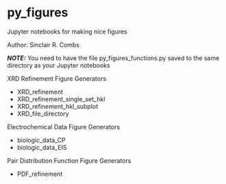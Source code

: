 # py_figures
Jupyter notebooks for making nice figures

Author: Sinclair R. Combs

***NOTE:*** You need to have the file py_figures_functions.py saved to the same directory as your Jupyter notebooks

XRD Refinement Figure Generators
  - XRD_refinement
  - XRD_refinement_single_set_hkl
  - XRD_refinement_hkl_subplot
  - XRD_file_directory

Electrochemical Data Figure Generators
  - biologic_data_CP
  - biologic_data_EIS

Pair Distribution Function Figure Generators
  - PDF_refinement
